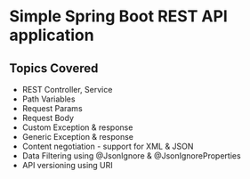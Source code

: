 # Simple Spring Boot REST API application

## Topics Covered

- REST Controller, Service
- Path Variables
- Request Params
- Request Body
- Custom Exception & response
- Generic Exception & response
- Content negotiation - support for XML & JSON
- Data Filtering using @JsonIgnore & @JsonIgnoreProperties
- API versioning using URI

